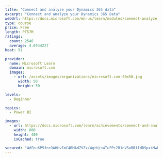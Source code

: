 ```yaml
---
title: "Connect and analyze your Dynamics 365 data​"
excerpt: "Connect and analyze your Dynamics 365 Data​"
webUrl: https://docs.microsoft.com/en-us/learn/modules/connect-analyze-dynamics-365-data/
type: course
price: Free
length: PT57M
ratings:
  count: 2546
  average: 4.6944227
heat: 51

provider:
  name: Microsoft Learn
  domain: microsoft.com
  images:
    - url: /assets/images/organizations/microsoft.com-50x50.jpg
      width: 50
      height: 50

levels:
  - Beginner

topics:
  - Power BI

images:
  - url: https://docs.microsoft.com/learn/achievements/connect-and-analyze-your-microsoft-dynamics-365-data-social.png
    width: 800
    height: 400
    isCached: true

secured: "4dFnu6P5fn+OAHHvImC4RMAdZVZx/WgtH/n4TuPPc2B1nVSoBR1IdD9pxkMwbyhd4laqlE9fEVMsR2zBm89HoITv2pXMbaUKSDnJLCnnnkLUdH5gYsHNbeZMWLFhpZJJEYyByDtERGmFe8FH42fQ07DRn44e32/vHZ3grGLqrtoRN0clD6Hobmg1ONARGX0NzmLewqYteIlx5EwxrbA6vt0XGrfzJQ1o1hNm0GthVYnNW3sXk9XyY7v+HcMN2j3Ytj344aZplGZ0UmNJ9ErUAx+wYh/LlgN/deUVg3Y/3qwwzxp1H0wvWolAjDNvSSUDEq9AtPODqVbZpDeomPoSDbfjWJr4Wt0hObHT/+iz4NX1szEo/YTaY1BfIw/aaMvD1wEKlEfVnoBnHIAZH0ZiMlPbk0Y6dsa8DIMzdDmWN2g=;dRhs8DyTaqvNVu9aix6EWw=="
---
```


